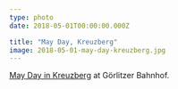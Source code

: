 ```yaml
---
type: photo
date: 2018-05-01T00:00:00.000Z

title: "May Day, Kreuzberg"
image: 2018-05-01-may-day-kreuzberg.jpg
---
```


[May Day in Kreuzberg](https://en.wikipedia.org/wiki/May_Day_in_Kreuzberg) at Görlitzer Bahnhof.
